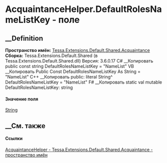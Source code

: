 # AcquaintanceHelper.DefaultRolesNameListKey - поле
##  __Definition
 **Пространство имён:**
[Tessa.Extensions.Default.Shared.Acquaintance](N_Tessa_Extensions_Default_Shared_Acquaintance.htm)  
 **Сборка:** Tessa.Extensions.Default.Shared (в
Tessa.Extensions.Default.Shared.dll) Версия: 3.6.0.17
C# __Копировать
     public const string DefaultRolesNameListKey = "NameList"
VB __Копировать
     Public Const DefaultRolesNameListKey As String = "NameList"
C++ __Копировать
     public:
    literal String^ DefaultRolesNameListKey = "NameList"
F# __Копировать
     static val mutable DefaultRolesNameListKey: string
#### Значение поля
[String](https://learn.microsoft.com/dotnet/api/system.string)
##  __См. также
#### Ссылки
[AcquaintanceHelper -
](T_Tessa_Extensions_Default_Shared_Acquaintance_AcquaintanceHelper.htm)
[Tessa.Extensions.Default.Shared.Acquaintance - пространство
имён](N_Tessa_Extensions_Default_Shared_Acquaintance.htm)
